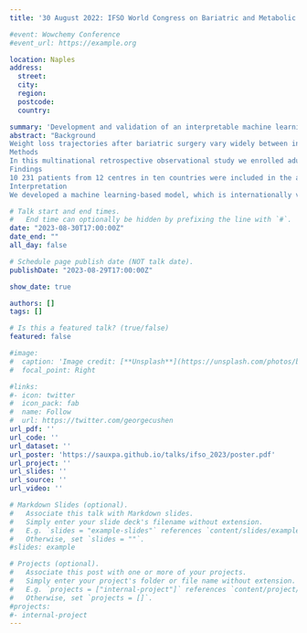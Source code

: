 ```yaml
---
title: '30 August 2022: IFSO World Congress on Bariatric and Metabolic Surgery, Naples, IT'

#event: Wowchemy Conference
#event_url: https://example.org

location: Naples
address:
  street:
  city:
  region:
  postcode:
  country:

summary: 'Development and validation of an interpretable machine learning-based calculator for predicting 5-year weight trajectories after bariatric surgery: a multinational retrospective cohort SOPHIA study.'
abstract: "Background
Weight loss trajectories after bariatric surgery vary widely between individuals, and predicting weight loss before the operation remains challenging. We aimed to develop a model using machine learning to provide individual preoperative prediction of 5-year weight loss trajectories after surgery.
Methods
In this multinational retrospective observational study we enrolled adult participants (aged ≥18 years) from ten prospective cohorts (including ABOS [NCT01129297], BAREVAL [NCT02310178], the Swedish Obese Subjects study, and a large cohort from the Dutch Obesity Clinic [Nederlandse Obesitas Kliniek]) and two randomised trials (SleevePass [NCT00793143] and SM-BOSS [NCT00356213]) in Europe, the Americas, and Asia, with a 5 year follow-up after Roux-en-Y gastric bypass, sleeve gastrectomy, or gastric band. Patients with a previous history of bariatric surgery or large delays between scheduled and actual visits were excluded. The training cohort comprised patients from two centres in France (ABOS and BAREVAL). The primary outcome was BMI at 5 years. A model was developed using least absolute shrinkage and selection operator to select variables and the classification and regression trees algorithm to build interpretable regression trees. The performances of the model were assessed through the median absolute deviation (MAD) and root mean squared error (RMSE) of BMI.
Findings
10 231 patients from 12 centres in ten countries were included in the analysis, corresponding to 30 602 patient-years. Among participants in all 12 cohorts, 7701 (75·3%) were female, 2530 (24·7%) were male. Among 434 baseline attributes available in the training cohort, seven variables were selected: height, weight, intervention type, age, diabetes status, diabetes duration, and smoking status. At 5 years, across external testing cohorts the overall mean MAD BMI was 2·8 kg/m2 (95% CI 2·6–3·0) and mean RMSE BMI was 4·7 kg/m2 (4·4–5·0), and the mean difference between predicted and observed BMI was –0·3 kg/m2 (SD 4·7). This model is incorporated in an easy to use and interpretable web-based prediction tool to help inform clinical decision before surgery.
Interpretation
We developed a machine learning-based model, which is internationally validated, for predicting individual 5-year weight loss trajectories after three common bariatric interventions."

# Talk start and end times.
#   End time can optionally be hidden by prefixing the line with `#`.
date: "2023-08-30T17:00:00Z"
date_end: ""
all_day: false

# Schedule page publish date (NOT talk date).
publishDate: "2023-08-29T17:00:00Z"

show_date: true

authors: []
tags: []

# Is this a featured talk? (true/false)
featured: false

#image:
#  caption: 'Image credit: [**Unsplash**](https://unsplash.com/photos/bzdhc5b3Bxs)'
#  focal_point: Right

#links:
#- icon: twitter
#  icon_pack: fab
#  name: Follow
#  url: https://twitter.com/georgecushen
url_pdf: ''
url_code: ''
url_dataset: ''
url_poster: 'https://sauxpa.github.io/talks/ifso_2023/poster.pdf'
url_project: ''
url_slides: ''
url_source: ''
url_video: ''

# Markdown Slides (optional).
#   Associate this talk with Markdown slides.
#   Simply enter your slide deck's filename without extension.
#   E.g. `slides = "example-slides"` references `content/slides/example-slides.md`.
#   Otherwise, set `slides = ""`.
#slides: example

# Projects (optional).
#   Associate this post with one or more of your projects.
#   Simply enter your project's folder or file name without extension.
#   E.g. `projects = ["internal-project"]` references `content/project/deep-learning/index.md`.
#   Otherwise, set `projects = []`.
#projects:
#- internal-project
---
```

